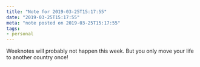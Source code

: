 ```yaml
---
title: "Note for 2019-03-25T15:17:55"
date: "2019-03-25T15:17:55"
meta: "note posted on 2019-03-25T15:17:55"
tags:
- personal
---
```

Weeknotes will probably not happen this week. But you only move your life to another country once!
